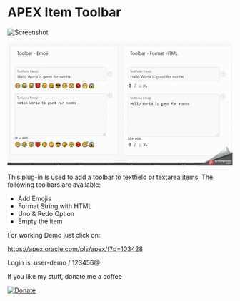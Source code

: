  # APEX Item Toolbar

![Screenshot](https://github.com/RonnyWeiss/APEX-Item-Toolbar/blob/master/screenshot.png?raw=true)

![Screenshot](https://github.com/RonnyWeiss/APEX-Item-Toolbar/blob/master/screenshot.gif?raw=true)

This plug-in is used to add a toolbar to textfield or textarea items. 
The following toolbars are available:
- Add Emojis
- Format String with HTML
- Uno & Redo Option
- Empty the item

For working Demo just click on:

https://apex.oracle.com/pls/apex/f?p=103428

Login is: user-demo / 123456@

If you like my stuff, donate me a coffee

[![Donate](https://img.shields.io/badge/Donate-PayPal-green.svg)](https://www.paypal.me/RonnyW1)